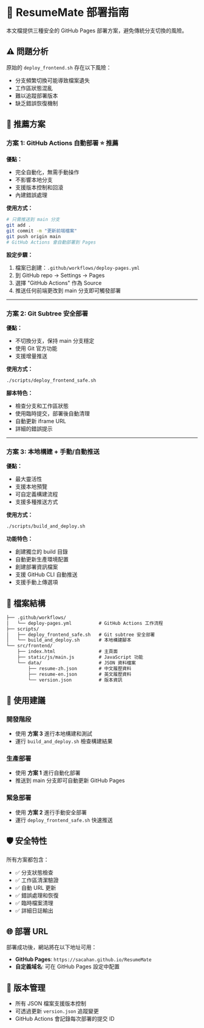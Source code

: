 # 🚀 ResumeMate 部署指南

本文檔提供三種安全的 GitHub Pages 部署方案，避免傳統分支切換的風險。

## ⚠️ 問題分析

原始的 `deploy_frontend.sh` 存在以下風險：

- 分支頻繁切換可能導致檔案遺失
- 工作區狀態混亂
- 難以追蹤部署版本
- 缺乏錯誤恢復機制

## 🎯 推薦方案

### 方案 1: GitHub Actions 自動部署 ⭐️ **推薦**

**優點：**

- 完全自動化，無需手動操作
- 不影響本地分支
- 支援版本控制和回滾
- 內建錯誤處理

**使用方式：**

```bash
# 只需推送到 main 分支
git add .
git commit -m "更新前端檔案"
git push origin main
# GitHub Actions 會自動部署到 Pages
```

**設定步驟：**

1. 檔案已創建：`.github/workflows/deploy-pages.yml`
2. 到 GitHub repo → Settings → Pages
3. 選擇 "GitHub Actions" 作為 Source
4. 推送任何前端更改到 main 分支即可觸發部署

---

### 方案 2: Git Subtree 安全部署

**優點：**

- 不切換分支，保持 main 分支穩定
- 使用 Git 官方功能
- 支援增量推送

**使用方式：**

```bash
./scripts/deploy_frontend_safe.sh
```

**腳本特色：**

- 檢查分支和工作區狀態
- 使用臨時提交，部署後自動清理
- 自動更新 iframe URL
- 詳細的錯誤提示

---

### 方案 3: 本地構建 + 手動/自動推送

**優點：**

- 最大靈活性
- 支援本地預覽
- 可自定義構建流程
- 支援多種推送方式

**使用方式：**

```bash
./scripts/build_and_deploy.sh
```

**功能特色：**

- 創建獨立的 build 目錄
- 自動更新生產環境配置
- 創建部署資訊檔案
- 支援 GitHub CLI 自動推送
- 支援手動上傳選項

## 📁 檔案結構

```txt
├── .github/workflows/
│   └── deploy-pages.yml          # GitHub Actions 工作流程
├── scripts/
│   ├── deploy_frontend_safe.sh   # Git subtree 安全部署
│   └── build_and_deploy.sh       # 本地構建腳本
└── src/frontend/
    ├── index.html                # 主頁面
    ├── static/js/main.js         # JavaScript 功能
    └── data/                     # JSON 資料檔案
        ├── resume-zh.json        # 中文履歷資料
        ├── resume-en.json        # 英文履歷資料
        └── version.json          # 版本資訊
```

## 🔧 使用建議

### 開發階段

- 使用 **方案 3** 進行本地構建和測試
- 運行 `build_and_deploy.sh` 檢查構建結果

### 生產部署

- 使用 **方案 1** 進行自動化部署
- 推送到 main 分支即可自動更新 GitHub Pages

### 緊急部署

- 使用 **方案 2** 進行手動安全部署
- 運行 `deploy_frontend_safe.sh` 快速推送

## 🛡️ 安全特性

所有方案都包含：

- ✅ 分支狀態檢查
- ✅ 工作區清潔驗證
- ✅ 自動 URL 更新
- ✅ 錯誤處理和恢復
- ✅ 臨時檔案清理
- ✅ 詳細日誌輸出

## 🌐 部署 URL

部署成功後，網站將在以下地址可用：

- **GitHub Pages**: `https://sacahan.github.io/ResumeMate`
- **自定義域名**: 可在 GitHub Pages 設定中配置

## 🔄 版本管理

- 所有 JSON 檔案支援版本控制
- 可透過更新 `version.json` 追蹤變更
- GitHub Actions 會記錄每次部署的提交 ID
